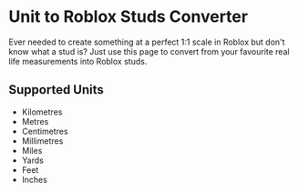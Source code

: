 # Unit to Roblox Studs Converter

Ever needed to create something at a perfect 1:1 scale in Roblox but don't know what a stud is? Just use this page to convert from your favourite real life measurements into Roblox studs.

## Supported Units
- Kilometres
- Metres
- Centimetres
- Millimetres
- Miles
- Yards
- Feet
- Inches
